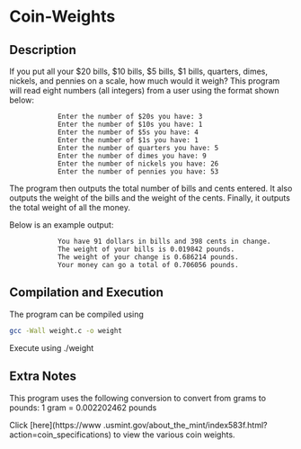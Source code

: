 # Coin-Weights

## Description
If you put all your $20 bills, $10 bills, $5 bills, $1 bills, quarters, dimes, nickels, and pennies on a scale, how much would it weigh?
This program will read eight numbers (all integers) from a user using the format shown below:

                Enter the number of $20s you have: 3
                Enter the number of $10s you have: 1
                Enter the number of $5s you have: 4
                Enter the number of $1s you have: 1
                Enter the number of quarters you have: 5
                Enter the number of dimes you have: 9
                Enter the number of nickels you have: 26
                Enter the number of pennies you have: 53

The program then outputs the total number of bills and cents entered.
It also outputs the weight of the bills and the weight of the cents.
Finally, it outputs the total weight of all the money.

Below is an example output:
                
                You have 91 dollars in bills and 398 cents in change.
                The weight of your bills is 0.019842 pounds.
                The weight of your change is 0.686214 pounds.
                Your money can go a total of 0.706056 pounds.
                
## Compilation and Execution
The program can be compiled using
```bash
gcc -Wall weight.c -o weight
```

Execute using ./weight

## Extra Notes
This program uses the following conversion to convert from grams to pounds:
                1 gram = 0.002202462 pounds
                
Click [here](https://www .usmint.gov/about_the_mint/index583f.html?action=coin_specifications) to view the various coin weights.
